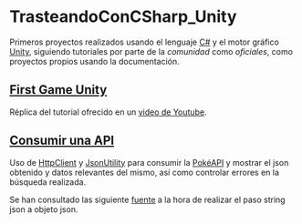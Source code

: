 # TrasteandoConCSharp_Unity

Primeros proyectos realizados usando el lenguaje [C#](https://learn.microsoft.com/es-es/dotnet/csharp/) y el motor gráfico [Unity](https://unity.com/es), siguiendo tutoriales por parte de la *comunidad* como *oficiales*, como proyectos propios usando la documentación.

## [First Game Unity](FirstGameUnity)

Réplica del tutorial ofrecido en un [video de Youtube](https://youtu.be/XtQMytORBmM).

## [Consumir una API](ConsumeAPI)

Uso de [HttpClient](https://learn.microsoft.com/es-es/dotnet/api/system.net.http.httpclient?view=net-7.0) y [JsonUtility](https://docs.unity3d.com/ScriptReference/JsonUtility.html) para consumir la [PokéAPI](https://pokeapi.co) y mostrar el json obtenido y datos relevantes del mismo, así como controlar errores en la búsqueda realizada.

Se han consultado las siguiente [fuente](https://stackoverflow.com/questions/67518576/unity-jsonutility-doesnt-properly-convert-string-to-an-object/67524112#67524112) a la hora de realizar el paso string json a objeto json.

